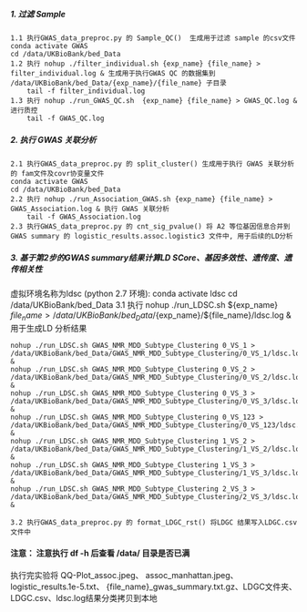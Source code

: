 ##### 1. 过滤 Sample
    1.1 执行GWAS_data_preproc.py 的 Sample_QC()  生成用于过滤 sample 的csv文件
    conda activate GWAS
    cd /data/UKBioBank/bed_Data
    1.2 执行 nohup ./filter_individual.sh {exp_name} {file_name} > filter_individual.log & 生成用于执行GWAS QC 的数据集到 /data/UKBioBank/bed_Data/{exp_name}/{file_name} 子目录
        tail -f filter_individual.log
    1.3 执行 nohup ./run_GWAS_QC.sh  {exp_name} {file_name} > GWAS_QC.log & 进行质控
        tail -f GWAS_QC.log        

##### 2. 执行 GWAS 关联分析
    2.1 执行GWAS_data_preproc.py 的 split_cluster() 生成用于执行 GWAS 关联分析的 fam文件及covr协变量文件 
    conda activate GWAS
    cd /data/UKBioBank/bed_Data
    2.2 执行 nohup ./run_Association_GWAS.sh {exp_name} {file_name} > GWAS_Association.log & 执行 GWAS 关联分析
        tail -f GWAS_Association.log
    2.3 执行GWAS_data_preproc.py 的 cnt_sig_pvalue() 将 A2 等位基因信息合并到 GWAS summary 的 logistic_results.assoc.logistic3 文件中, 用于后续的LD分析

##### 3. 基于第2步的GWAS summary结果计算LD SCore、基因多效性、遗传度、遗传相关性
[//]: # (https://www.cnblogs.com/chenwenyan/p/11321272.html)
    虚拟环境名称为ldsc (python 2.7 环境): 
    conda activate ldsc 
    cd /data/UKBioBank/bed_Data
    3.1 执行 nohup ./run_LDSC.sh ${exp_name} ${file_name} > /data/UKBioBank/bed_Data/${exp_name}/${file_name}/ldsc.log & 用于生成LD 分析结果

    nohup ./run_LDSC.sh GWAS_NMR_MDD_Subtype_Clustering 0_VS_1 > /data/UKBioBank/bed_Data/GWAS_NMR_MDD_Subtype_Clustering/0_VS_1/ldsc.log &
    nohup ./run_LDSC.sh GWAS_NMR_MDD_Subtype_Clustering 0_VS_2 > /data/UKBioBank/bed_Data/GWAS_NMR_MDD_Subtype_Clustering/0_VS_2/ldsc.log &
    nohup ./run_LDSC.sh GWAS_NMR_MDD_Subtype_Clustering 0_VS_3 > /data/UKBioBank/bed_Data/GWAS_NMR_MDD_Subtype_Clustering/0_VS_3/ldsc.log &
    nohup ./run_LDSC.sh GWAS_NMR_MDD_Subtype_Clustering 0_VS_123 > /data/UKBioBank/bed_Data/GWAS_NMR_MDD_Subtype_Clustering/0_VS_123/ldsc.log &
    nohup ./run_LDSC.sh GWAS_NMR_MDD_Subtype_Clustering 1_VS_2 > /data/UKBioBank/bed_Data/GWAS_NMR_MDD_Subtype_Clustering/1_VS_2/ldsc.log &
    nohup ./run_LDSC.sh GWAS_NMR_MDD_Subtype_Clustering 1_VS_3 > /data/UKBioBank/bed_Data/GWAS_NMR_MDD_Subtype_Clustering/1_VS_3/ldsc.log &
    nohup ./run_LDSC.sh GWAS_NMR_MDD_Subtype_Clustering 2_VS_3 > /data/UKBioBank/bed_Data/GWAS_NMR_MDD_Subtype_Clustering/2_VS_3/ldsc.log &
    
    3.2 执行GWAS_data_preproc.py 的 format_LDGC_rst() 将LDGC 结果写入LDGC.csv 文件中
    
#### 注意： 注意执行 df -h 后查看 /data/ 目录是否已满
执行完实验将 QQ-Plot_assoc.jpeg、 assoc_manhattan.jpeg、logistic_results.1e-5.txt、 {file_name}_gwas_summary.txt.gz、LDGC文件夹、LDGC.csv、ldsc.log结果分类拷贝到本地

